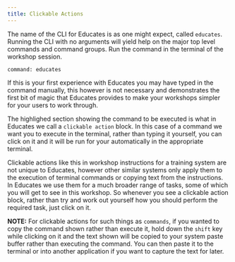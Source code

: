 ```yaml
---
title: Clickable Actions
---
```


The name of the CLI for Educates is as one might expect, called `educates`.
Running the CLI with no arguments will yield help on the major top level
commands and command groups. Run the command in the terminal of the workshop
session.

```terminal:execute
command: educates
```

If this is your first experience with Educates you may have typed in the command
manually, this however is not necessary and demonstrates the first bit of magic
that Educates provides to make your workshops simpler for your users to work
through.

The highlighed section showing the command to be executed is what in Educates we
call a `clickable action` block. In this case of a command we want you to execute
in the terminal, rather than typing it yourself, you can click on it and it will
be run for your automatically in the appropriate terminal.

Clickable actions like this in workshop instructions for a training system are
not unique to Educates, however other similar systems only apply them to the
execution of terminal commands or copying text from the instructions. In
Educates we use them for a much broader range of tasks, some of which you will
get to see in this workshop. So whenever you see a clickable action block,
rather than try and work out yourself how you should perform the required task,
just click on it.

**NOTE:** For clickable actions for such things as `commands`, if you wanted to
copy the command shown rather than execute it, hold down the `shift` key while
clicking on it and the text shown will be copied to your system paste buffer
rather than executing the command. You can then paste it to the terminal or
into another application if you want to capture the text for later.